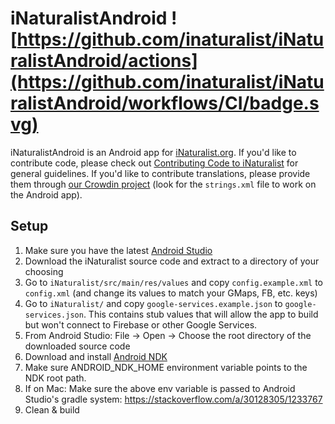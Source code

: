 # iNaturalistAndroid ![https://github.com/inaturalist/iNaturalistAndroid/actions](https://github.com/inaturalist/iNaturalistAndroid/workflows/CI/badge.svg)

iNaturalistAndroid is an Android app for [iNaturalist.org](http://www.inaturalist.org). If you'd like to contribute code, please check out [Contributing Code to iNaturalist](https://github.com/inaturalist/inaturalist/blob/master/CONTRIBUTING.md) for general guidelines. If you'd like to contribute translations, please provide them through [our Crowdin project](https://crowdin.com/project/inaturalistios) (look for the `strings.xml` file to work on the Android app).

## Setup

1. Make sure you have the latest [Android Studio](https://developer.android.com/studio)
1. Download the iNaturalist source code and extract to a directory of your choosing
1. Go to `iNaturalist/src/main/res/values` and copy `config.example.xml` to `config.xml` (and change its values to match your GMaps, FB, etc. keys)
1. Go to `iNaturalist/` and copy `google-services.example.json` to `google-services.json`. This contains stub values that will allow the app to build but won't connect to Firebase or other Google Services.
1. From Android Studio: File -> Open -> Choose the root directory of the downloaded source code
1. Download and install [Android NDK](https://developer.android.com/ndk/downloads/index.html)
1. Make sure ANDROID_NDK_HOME environment variable points to the NDK root path.
1. If on Mac: Make sure the above env variable is passed to Android Studio's gradle system: https://stackoverflow.com/a/30128305/1233767
1. Clean & build
